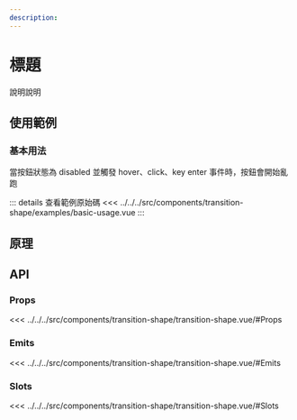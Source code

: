```yaml
---
description: 
---
```


<script setup>
import BasicUsage from '../../../src/components/transition-shape/examples/basic-usage.vue'
</script>

# 標題

說明說明

## 使用範例

### 基本用法

當按鈕狀態為 disabled 並觸發 hover、click、key enter 事件時，按鈕會開始亂跑

<basic-usage class="h-[30vh]"/>

::: details 查看範例原始碼
<<< ../../../src/components/transition-shape/examples/basic-usage.vue
:::

## 原理

## API

### Props

<<< ../../../src/components/transition-shape/transition-shape.vue/#Props

### Emits

<<< ../../../src/components/transition-shape/transition-shape.vue/#Emits

### Slots

<<< ../../../src/components/transition-shape/transition-shape.vue/#Slots
